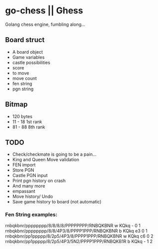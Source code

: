 # go-chess || Ghess
Golang chess engine, fumbling along...

## Board struct
- A board object
- Game variables
- castle possibilities
- score
- to move
- move count
- fen string
- pgn string


## Bitmap
- 120 bytes
- 11 - 18 1st rank
- 81 - 88 8th rank

## TODO
- Check/checkmate is going to be a pain...
- King and Queen Move validation
- FEN import
- Store PGN
- Castle PGN input
- Print pgn history on crash
- And many more
- empassant
- Move history/ Undo
- Save game history to board (not automatic)

### Fen String examples:
rnbqkbnr/pppppppp/8/8/8/8/PPPPPPPP/RNBQKBNR w KQkq - 0 1
rnbqkbnr/pppppppp/8/8/4P3/8/PPPP1PPP/RNBQKBNR b KQkq e3 0 1
rnbqkbnr/pp1ppppp/8/2p5/4P3/8/PPPP1PPP/RNBQKBNR w KQkq c6 0 2
rnbqkbnr/pp1ppppp/8/2p5/4P3/5N2/PPPP1PPP/RNBQKB1R b KQkq - 1 2
